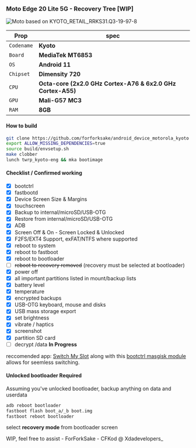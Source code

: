 ### Moto Edge 20 Lite 5G - Recovery Tree [WIP]
![Moto](https://motorolauk.vtexassets.com/arquivos/motorola-edge-20-lite-lockup-ffffff.svg)
based on KYOTO_RETAIL_RRKS31.Q3-19-97-8

| **Prop** | **spec** |
| --- | --- |
| `Codename` | **Kyoto** |
| `Board` | **MediaTek MT6853** |
| `OS` | **Android 11** |
| `Chipset` | **Dimensity 720** |
| `CPU` | **Octa-core (2x2.0 GHz Cortex-A76 & 6x2.0 GHz Cortex-A55)** |
| `GPU` | **Mali-G57 MC3** |
| `RAM` | **8GB** |

#### How to build
```sh
git clone https://github.com/forforksake/android_device_motorola_kyoto device/motorola/kyoto
export ALLOW_MISSING_DEPENDENCIES=true
source build/envsetup.sh
make clobber
lunch twrp_kyoto-eng && mka bootimage
```

#### Checklist / Confirmed working
- [X] bootctrl 
- [X] fastbootd
- [X] Device Screen Size & Margins
- [X] touchscreen
- [X] Backup to internal/microSD/USB-OTG
- [X] Restore from internal/microSD/USB-OTG
- [X] ADB
- [X] Screen Off & On - Screen Locked & Unlocked
- [X] F2FS/EXT4 Support, exFAT/NTFS where supported
- [X] reboot to system
- [X] reboot to fastboot
- [X] reboot to bootloader
- [ ] ~~reboot to recovery removed~~ (recovery must be selected at bootloader)
- [X] power off
- [X] all important partitions listed in mount/backup lists
- [X] battery level
- [X] temperature
- [X] encrypted backups 
- [X] USB-OTG keyboard, mouse and disks
- [X] USB mass storage export
- [X] set brightness
- [X] vibrate / haptics
- [X] screenshot
- [X] partition SD card
- [ ] decrypt /data  **In Progress**

reccomended app:
[Switch My Slot](https://github.com/gibcheesepuffs/Switch-My-Slot-Android) along with this [bootctrl masgisk module](https://github.com/roihershberg/bootctl-binary) allows for seemless switching.

#### Unlocked bootloader Required
Assuming you've unlocked bootloader, backup anything on data and userdata
```sh
adb reboot bootloader
fastboot flash boot_a/_b boot.img
fastboot reboot bootloader
```
select **recovery mode** from bootloader screen

WIP, feel free to assist - ForForkSake - CFKod @ Xdadevelopers_
